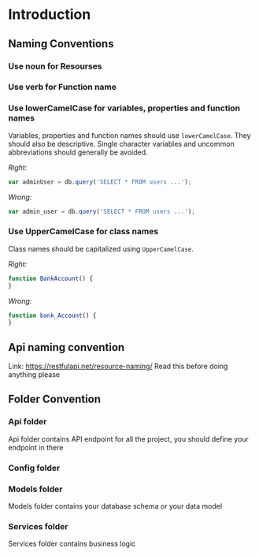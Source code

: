 # Introduction

## Naming Conventions
### Use noun for Resourses

### Use verb for Function name
### Use lowerCamelCase for variables, properties and function names

Variables, properties and function names should use `lowerCamelCase`.  They
should also be descriptive. Single character variables and uncommon
abbreviations should generally be avoided.

*Right:*

```js
var adminUser = db.query('SELECT * FROM users ...');
```

*Wrong:*

```js
var admin_user = db.query('SELECT * FROM users ...');
```

### Use UpperCamelCase for class names

Class names should be capitalized using `UpperCamelCase`.

*Right:*

```js
function BankAccount() {
}
```

*Wrong:*

```js
function bank_Account() {
}
```

## Api naming convention
Link: https://restfulapi.net/resource-naming/
Read this before doing anything please
## Folder Convention

### Api folder 
Api folder contains API endpoint for all the project, you should define your endpoint in there

### Config folder 

### Models folder
Models folder contains your database schema or your data model 
### Services folder
Services folder contains business logic

